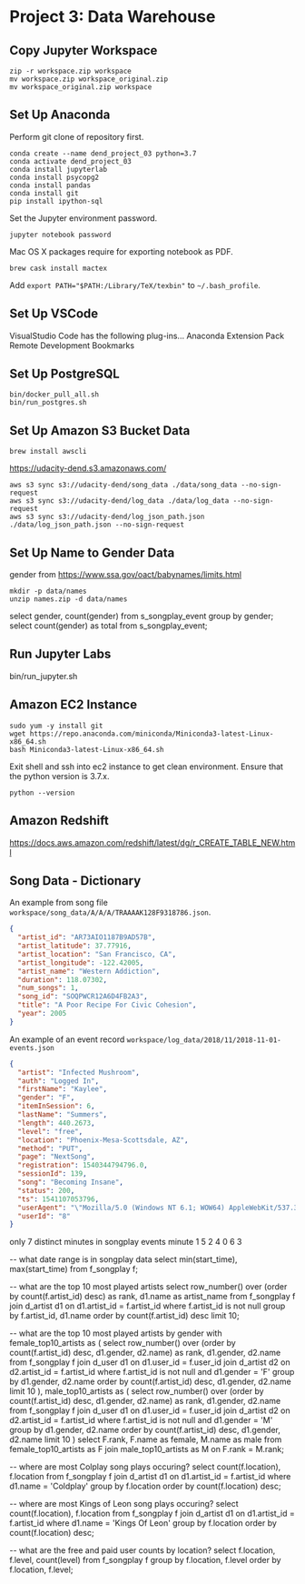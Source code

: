 # Project 3: Data Warehouse

## Copy Jupyter Workspace

    zip -r workspace.zip workspace
    mv workspace.zip workspace_original.zip
    mv workspace_original.zip workspace


## Set Up Anaconda

Perform git clone of repository first.

    conda create --name dend_project_03 python=3.7
    conda activate dend_project_03
    conda install jupyterlab
    conda install psycopg2
    conda install pandas
    conda install git
    pip install ipython-sql

Set the Jupyter environment password.

    jupyter notebook password

Mac OS X packages require for exporting notebook as PDF.

    brew cask install mactex

Add `export PATH="$PATH:/Library/TeX/texbin"` to `~/.bash_profile`.


## Set Up VSCode

VisualStudio Code has the following plug-ins...
Anaconda Extension Pack
Remote Development
Bookmarks


## Set Up PostgreSQL

    bin/docker_pull_all.sh
    bin/run_postgres.sh


## Set Up Amazon S3 Bucket Data

    brew install awscli

https://udacity-dend.s3.amazonaws.com/

    aws s3 sync s3://udacity-dend/song_data ./data/song_data --no-sign-request
    aws s3 sync s3://udacity-dend/log_data ./data/log_data --no-sign-request
    aws s3 sync s3://udacity-dend/log_json_path.json ./data/log_json_path.json --no-sign-request


## Set Up Name to Gender Data

gender from https://www.ssa.gov/oact/babynames/limits.html

    mkdir -p data/names
    unzip names.zip -d data/names

select gender, count(gender) from s_songplay_event group by gender;
select count(gender) as total from s_songplay_event;



## Run Jupyter Labs

bin/run_jupyter.sh


## Amazon EC2 Instance

    sudo yum -y install git
    wget https://repo.anaconda.com/miniconda/Miniconda3-latest-Linux-x86_64.sh
    bash Miniconda3-latest-Linux-x86_64.sh

Exit shell and ssh into ec2 instance to get clean environment. Ensure that the python version is 3.7.x.

    python --version



## Amazon Redshift

https://docs.aws.amazon.com/redshift/latest/dg/r_CREATE_TABLE_NEW.html


## Song Data - Dictionary

An example from song file `workspace/song_data/A/A/A/TRAAAAK128F9318786.json`.

```json
{
  "artist_id": "AR73AIO1187B9AD57B",
  "artist_latitude": 37.77916,
  "artist_location": "San Francisco, CA",
  "artist_longitude": -122.42005,
  "artist_name": "Western Addiction",
  "duration": 118.07302,
  "num_songs": 1,
  "song_id": "SOQPWCR12A6D4FB2A3",
  "title": "A Poor Recipe For Civic Cohesion",
  "year": 2005
}
```

An example of an event record `workspace/log_data/2018/11/2018-11-01-events.json`

```json
{
  "artist": "Infected Mushroom",
  "auth": "Logged In",
  "firstName": "Kaylee",
  "gender": "F",
  "itemInSession": 6,
  "lastName": "Summers",
  "length": 440.2673,
  "level": "free",
  "location": "Phoenix-Mesa-Scottsdale, AZ",
  "method": "PUT",
  "page": "NextSong",
  "registration": 1540344794796.0,
  "sessionId": 139,
  "song": "Becoming Insane",
  "status": 200,
  "ts": 1541107053796,
  "userAgent": "\"Mozilla/5.0 (Windows NT 6.1; WOW64) AppleWebKit/537.36 (KHTML, like Gecko) Chrome/35.0.1916.153 Safari/537.36\"",
  "userId": "8"
}
```



only 7 distinct minutes in songplay events
minute
1
5
2
4
0
6
3





-- what date range is in songplay data
select min(start_time), max(start_time)
from f_songplay f;



-- what are the top 10 most played artists
select
    row_number() over (order by count(f.artist_id) desc) as rank,
    d1.name as artist_name
from f_songplay f
join d_artist d1 on d1.artist_id = f.artist_id
where f.artist_id is not null
group by f.artist_id, d1.name
order by count(f.artist_id) desc
limit 10;



-- what are the top 10 most played artists by gender
with
female_top10_artists as (
    select
        row_number() over (order by count(f.artist_id) desc, d1.gender, d2.name) as rank,
        d1.gender,
        d2.name
    from f_songplay f
    join d_user d1 on d1.user_id = f.user_id
    join d_artist d2 on d2.artist_id = f.artist_id
    where f.artist_id is not null
    and d1.gender = 'F'
    group by d1.gender, d2.name
    order by count(f.artist_id) desc, d1.gender, d2.name
    limit 10
),
male_top10_artists as (
    select
        row_number() over (order by count(f.artist_id) desc, d1.gender, d2.name) as rank,
        d1.gender,
        d2.name
    from f_songplay f
    join d_user d1 on d1.user_id = f.user_id
    join d_artist d2 on d2.artist_id = f.artist_id
    where f.artist_id is not null
    and d1.gender = 'M'
    group by d1.gender, d2.name
    order by count(f.artist_id) desc, d1.gender, d2.name
    limit 10
)
select F.rank, F.name as female, M.name as male
from female_top10_artists as F
join male_top10_artists as M on F.rank = M.rank;



-- where are most Colplay song plays occuring?
select count(f.location), f.location
from f_songplay f
join d_artist d1 on d1.artist_id = f.artist_id
where d1.name = 'Coldplay'
group by f.location
order by count(f.location) desc;



-- where are most Kings of Leon song plays occuring?
select count(f.location), f.location
from f_songplay f
join d_artist d1 on d1.artist_id = f.artist_id
where d1.name = 'Kings Of Leon'
group by f.location
order by count(f.location) desc;



-- what are the free and paid user counts by location?
select f.location, f.level, count(level)
from f_songplay f
group by f.location, f.level
order by f.location, f.level;
